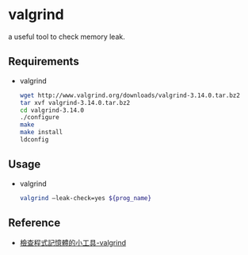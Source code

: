 # valgrind

a useful tool to check memory leak.

## Requirements

- valgrind

  ```sh
  wget http://www.valgrind.org/downloads/valgrind-3.14.0.tar.bz2
  tar xvf valgrind-3.14.0.tar.bz2
  cd valgrind-3.14.0
  ./configure
  make
  make install
  ldconfig
  ```

## Usage

- valgrind
  ```sh
  valgrind –leak-check=yes ${prog_name}
  ```

## Reference

- [檢查程式記憶體的小工具-valgrind](http://daydreamer.idv.tw/rewrite.php/read-18.html)
